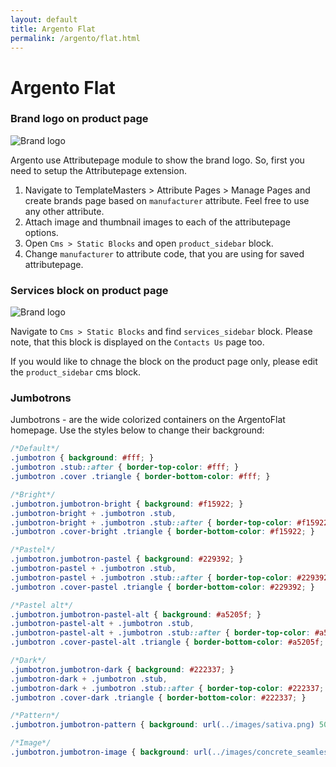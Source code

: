 ```yaml
---
layout: default
title: Argento Flat
permalink: /argento/flat.html
---
```


# Argento Flat

### Brand logo on product page

![Brand logo](https://cldup.com/Mi6xHZ6A2u-3000x3000.png)

Argento use Attributepage module to show the brand logo. So, first you need
to setup the Attributepage extension.

1. Navigate to TemplateMasters > Attribute Pages > Manage Pages and create brands
page based on `manufacturer` attribute. Feel free to use any other attribute.
2. Attach image and thumbnail images to each of the attributepage options.
3. Open `Cms > Static Blocks` and open `product_sidebar` block.
4. Change `manufacturer` to attribute code, that you are using for saved attributepage.

### Services block on product page

![Brand logo](https://cldup.com/Mi6xHZ6A2u-3000x3000.png)

Navigate to `Cms > Static Blocks` and find `services_sidebar` block. Please note, that
this block is displayed on the `Contacts Us` page too.

If you would like to chnage the block on the product page only, please edit the
`product_sidebar` cms block.

### Jumbotrons

Jumbotrons - are the wide colorized containers on the ArgentoFlat homepage. Use the
styles below to change their background:

```css
/*Default*/
.jumbotron { background: #fff; }
.jumbotron .stub::after { border-top-color: #fff; }
.jumbotron .cover .triangle { border-bottom-color: #fff; }

/*Bright*/
.jumbotron.jumbotron-bright { background: #f15922; }
.jumbotron-bright + .jumbotron .stub,
.jumbotron-bright + .jumbotron .stub::after { border-top-color: #f15922;  }
.jumbotron .cover-bright .triangle { border-bottom-color: #f15922; }

/*Pastel*/
.jumbotron.jumbotron-pastel { background: #229392; }
.jumbotron-pastel + .jumbotron .stub,
.jumbotron-pastel + .jumbotron .stub::after { border-top-color: #229392; }
.jumbotron .cover-pastel .triangle { border-bottom-color: #229392; }

/*Pastel alt*/
.jumbotron.jumbotron-pastel-alt { background: #a5205f; }
.jumbotron-pastel-alt + .jumbotron .stub,
.jumbotron-pastel-alt + .jumbotron .stub::after { border-top-color: #a5205f; }
.jumbotron .cover-pastel-alt .triangle { border-bottom-color: #a5205f; }

/*Dark*/
.jumbotron.jumbotron-dark { background: #222337; }
.jumbotron-dark + .jumbotron .stub,
.jumbotron-dark + .jumbotron .stub::after { border-top-color: #222337; }
.jumbotron .cover-dark .triangle { border-bottom-color: #222337; }

/*Pattern*/
.jumbotron.jumbotron-pattern { background: url(../images/sativa.png) 50% 0; }

/*Image*/
.jumbotron.jumbotron-image { background: url(../images/concrete_seamless.png) 50% 0; }

```
